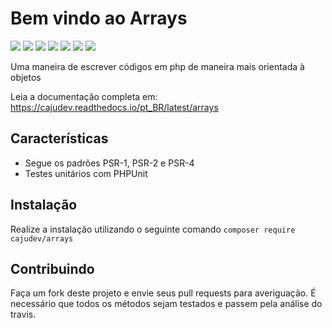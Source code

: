 # Bem vindo ao Arrays

[![](https://img.shields.io/packagist/v/cajudev/arrays.svg)](https://packagist.org/packages/cajudev/arrays)
[![](https://img.shields.io/packagist/dt/cajudev/arrays.svg)](https://packagist.org/packages/cajudev/arrays)
[![](https://img.shields.io/github/license/cajudev/arrays.svg)](https://raw.githubusercontent.com/cajudev/arrays/master/LICENSE)
[![](https://img.shields.io/travis/cajudev/arrays.svg)](https://travis-ci.org/cajudev/arrays)
[![](https://coveralls.io/repos/github/cajudev/arrays/badge.svg?branch=master)](https://coveralls.io/github/cajudev/arrays)
[![](https://img.shields.io/github/issues/cajudev/arrays.svg)](https://github.com/cajudev/arrays/issues)
[![](https://img.shields.io/github/contributors/cajudev/arrays.svg)](https://github.com/cajudev/arrays/graphs/contributors)

Uma maneira de escrever códigos em php de maneira mais orientada à objetos

Leia a documentação completa em: https://cajudev.readthedocs.io/pt_BR/latest/arrays

## Características

-   Segue os padrões PSR-1, PSR-2 e PSR-4
-   Testes unitários com PHPUnit

## Instalação

Realize a instalação utilizando o seguinte comando ``composer require cajudev/arrays``

## Contribuindo

Faça um fork deste projeto e envie seus pull requests para averiguação. É necessário que todos os métodos sejam testados e passem pela análise do travis.
